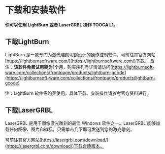 ﻿---
sidebar_position: 4
sidebar_label: 下载和安装软件
---

# 下载和安装软件

**你可以使用 LightBurn 或者 LaserGRBL 操作 TOOCA L1。**

## 下载LightBurn

LightBurn 是一款专门为激光雕刻切割设计的操作控制软件，可前往其官方网站[https://lightburnsoftware.com/](https://lightburnsoftware.com/)下载。
备注：**该软件免费试用期为1个月**，购买序列号详情请访问[https://lightburnsoft-ware.com/collections/frontpage/products/lightburn-gcode](https://lightburnsoft-ware.com/collections/frontpage/products/lightburn-gcode)

注：LightBurn 软件需购买使用，具体下载、安装操作请参考官方资料进行。

## 下载LaserGRBL

LaserGRBL 是用于图像激光雕刻的最佳 Windows 软件之一。LaserGRBL 能够加载任何图像、图片和徽标，只需单击几下即可发送到您的激光雕刻。

可前往其官方网站[https://lasergrbl.com/download/](https://lasergrbl.com/download/)下载合适版本。
